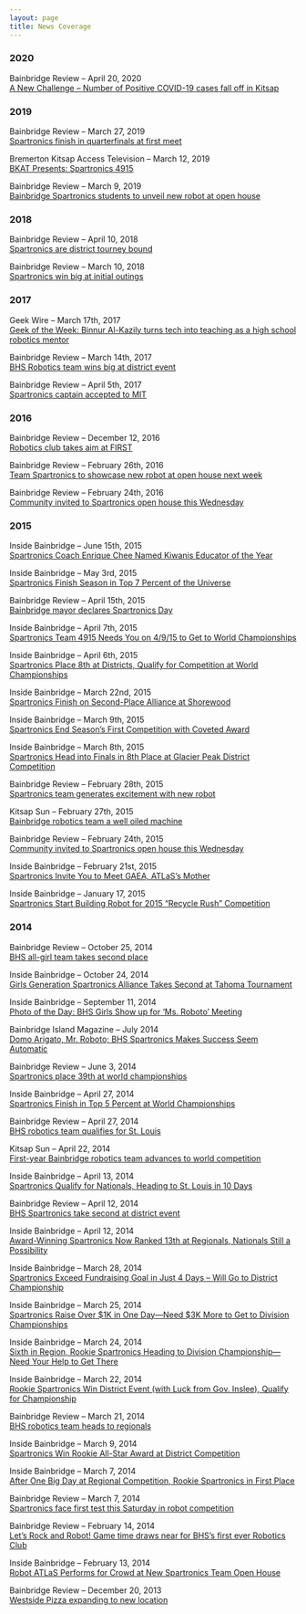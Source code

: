 ```yaml
---
layout: page
title: News Coverage
---
```


### 2020

Bainbridge Review – April 20, 2020 <br>
[A New Challenge – Number of Positive COVID-19 cases fall off in Kitsap](https://www.bainbridgereview.com/news/number-of-positive-covid-19-cases-fall-off-in-kitsap/)

### 2019

Bainbridge Review – March 27, 2019 <br>
[Spartronics finish in quarterfinals at first meet](https://www.bainbridgereview.com/news/spartronics-finish-in-quarterfinals-at-first-meet/)

Bremerton Kitsap Access Television – March 12, 2019 <br>
[BKAT Presents: Spartronics 4915](https://vimeo.com/323340672/e91230f737)

Bainbridge Review – March 9, 2019 <br>
[Bainbridge Spartronics students to unveil new robot at open house](https://www.bainbridgereview.com/news/bainbridge-spartronics-students-to-unveil-new-robot-at-open-house/)

### 2018

Bainbridge Review – April 10, 2018 <br>
[Spartronics are district tourney bound](https://www.bainbridgereview.com/news/spartronics-are-district-tourney-bound/)

Bainbridge Review – March 10, 2018 <br>
[Spartronics win big at initial outings](http://www.bainbridgereview.com/news/spartronics-win-big-at-initial-outings/)

### 2017

Geek Wire – March 17th, 2017 <br>
[Geek of the Week: Binnur Al-Kazily turns tech into teaching as a high school robotics mentor](https://www.geekwire.com/2017/binnur-al-kazily/)

Bainbridge Review – March 14th, 2017 <br>
[BHS Robotics team wins big at district event](https://www.bainbridgereview.com/news/bhs-robotics-team-wins-big-at-district-event/)

Bainbridge Review – April 5th, 2017 <br>
[Spartronics captain accepted to MIT](https://www.bainbridgereview.com/life/spartronics-captain-accepted-to-mit/)

### 2016

Bainbridge Review – December 12, 2016 <br>
[Robotics club takes aim at FIRST](https://www.bainbridgereview.com/news/robotics-club-take-aim-at-first/)

Bainbridge Review – February 26th, 2016 <br>
[Team Spartronics to showcase new robot at open house next week](https://www.bainbridgereview.com/news/team-spartronics-to-showcase-new-robot-at-open-house-next-week/)

Bainbridge Review – February 24th, 2016 <br>
[Community invited to Spartronics open house this Wednesday](https://www.bainbridgereview.com/news/community-invited-to-spartronics-open-house-this-wednesday/)

### 2015

Inside Bainbridge – June 15th, 2015 <br>
[Spartronics Coach Enrique Chee Named Kiwanis Educator of the Year](https://web.archive.org/web/20150618014906/http://www.insidebainbridge.com/2015/06/15/spartronics-coach-enrique-chee-named-kiwanis-educator-of-the-year/)

Inside Bainbridge – May 3rd, 2015 <br>
[Spartronics Finish Season in Top 7 Percent of the Universe](https://web.archive.org/web/20150616021804/http://www.insidebainbridge.com/2015/05/03/spartronics-finish-season-in-top-7-percent-of-the-universe/)

Bainbridge Review – April 15th, 2015 <br>
[Bainbridge mayor declares Spartronics Day](https://www.bainbridgereview.com/news/bainbridge-mayor-declares-spartronics-day/)

Inside Bainbridge – April 7th, 2015 <br>
[Spartronics Team 4915 Needs You on 4/9/15 to Get to World Championships](https://web.archive.org/web/20150523005449/http://www.insidebainbridge.com/2015/04/07/spartronics-team-4915-needs-you-on-4915-to-get-to-world-championships/)

Inside Bainbridge – April 6th, 2015 <br>
[Spartronics Place 8th at Districts, Qualify for Competition at World Championships](https://web.archive.org/web/20150522231626/http://www.insidebainbridge.com/2015/04/06/spartronics-place-8th-at-districts-qualify-for-competition-at-world-championships/)

Inside Bainbridge – March 22nd, 2015 <br>
[Spartronics Finish on Second-Place Alliance at Shorewood](https://web.archive.org/web/20150522044608/http://www.insidebainbridge.com/2015/03/22/spartonics-finish-on-second-place-alliance-at-shorewood/)

Inside Bainbridge – March 9th, 2015 <br>
[Spartronics End Season’s First Competition with Coveted Award](https://web.archive.org/web/20150316232414/http://www.insidebainbridge.com/2015/03/09/spartronics-end-seasons-first-competition-with-coveted-award/)

Inside Bainbridge – March 8th, 2015 <br>
[Spartronics Head into Finals in 8th Place at Glacier Peak District Competition](https://web.archive.org/web/20150315220624/http://www.insidebainbridge.com/2015/03/08/spartronics-head-into-finals-in-8th-place-at-glacier-peak-district-competition/)

Bainbridge Review – February 28th, 2015 <br>
[Spartronics team generates excitement with new robot](https://www.bainbridgereview.com/news/spartronics-team-generates-excitement-with-new-robot/)

Kitsap Sun – February 27th, 2015 <br>
[Bainbridge robotics team a well oiled machine](https://archive.kitsapsun.com/news/local/bainbridge-robotics-team-a-well-oiled-machine-ep-961051569-354886181.html)

Bainbridge Review – February 24th, 2015 <br>
[Community invited to Spartronics open house this Wednesday](https://www.bainbridgereview.com/news/community-invited-to-spartronics-open-house-this-wednesday/)

Inside Bainbridge – February 21st, 2015 <br>
[Spartronics Invite You to Meet GAEA, ATLaS’s Mother](https://web.archive.org/web/20150301195156/http://www.insidebainbridge.com/2015/02/21/spartronics-invite-you-to-meet-gaea-atlass-mother/)

Inside Bainbridge – January 17, 2015 <br>
[Spartronics Start Building Robot for 2015 “Recycle Rush” Competition](https://web.archive.org/web/20150531033459/http://www.insidebainbridge.com/2015/01/17/spartronics-start-building-robot-for-2015-recycle-rush-competition/)

### 2014

Bainbridge Review – October 25, 2014 <br>
[BHS all-girl team takes second place](https://www.bainbridgereview.com/news/bhs-all-girl-team-takes-second-place/)

Inside Bainbridge – October 24, 2014 <br>
[Girls Generation Spartronics Alliance Takes Second at Tahoma Tournament](https://web.archive.org/web/20141026224022/http://www.insidebainbridge.com/2014/10/24/girls-generation-spartronics-alliance-takes-second-at-tahoma-tournament/)

Inside Bainbridge – September 11, 2014 <br>
[Photo of the Day: BHS Girls Show up for ‘Ms. Roboto’ Meeting](https://web.archive.org/web/20141014133033/http://www.insidebainbridge.com/2014/09/11/photo-of-the-day-bhs-girls-show-up-for-ms-roboto-meeting/)

Bainbridge Island Magazine – July 2014 <br>
[Domo Arigato, Mr. Roboto; BHS Spartronics Makes Success Seem Automatic](https://www.mydigitalpublication.com/publication/?m=&l=1&i=224201&p=22)

Bainbridge Review – June 3, 2014 <br>
[Spartronics place 39th at world championships](https://www.bainbridgereview.com/news/spartronics-place-39th-at-world-championships/)

Inside Bainbridge – April 27, 2014 <br>
[Spartronics Finish in Top 5 Percent at World Championships](https://web.archive.org/web/20141021170050/http://www.insidebainbridge.com/2014/04/27/spartronics-finish-in-top-5-percent-at-world-championships/)

Bainbridge Review – April 27, 2014 <br>
[BHS robotics team qualifies for St. Louis](https://www.bainbridgereview.com/news/bhs-robotics-team-qualifies-for-st-louis/)

Kitsap Sun – April 22, 2014 <br>
[First-year Bainbridge robotics team advances to world competition](https://archive.kitsapsun.com/news/local/first-year-bainbridge-robotics-team-advances-to-world-competition-ep-453326420-355605091.html)

Inside Bainbridge – April 13, 2014 <br>
[Spartronics Qualify for Nationals, Heading to St. Louis in 10 Days](https://web.archive.org/web/20140830090909/http://www.insidebainbridge.com/2014/04/13/spartronics-qualify-for-nationals-heading-to-st-louis-in-10-days/)

Bainbridge Review – April 12, 2014 <br>
[BHS Spartronics take second at district event](https://www.bainbridgereview.com/news/bhs-spartronics-take-second-at-district-event/)

Inside Bainbridge – April 12, 2014 <br>
[Award-Winning Spartronics Now Ranked 13th at Regionals, Nationals Still a Possibility](https://web.archive.org/web/20140830093640/http://www.insidebainbridge.com/2014/04/12/award-winning-spartronics-now-ranked-13th-at-regionals-nationals-still-a-possibility/)

Inside Bainbridge – March 28, 2014 <br>
[Spartronics Exceed Fundraising Goal in Just 4 Days – Will Go to District Championship](https://web.archive.org/web/20140329015108/http://www.insidebainbridge.com/2014/03/28/spartronics-exceed-fundraising-goal-in-just-4-days-will-go-to-district-championship/)

Inside Bainbridge – March 25, 2014 <br>
[Spartronics Raise Over $1K in One Day—Need $3K More to Get to Division Championships](https://web.archive.org/web/20140326032958/http://www.insidebainbridge.com/2014/03/25/spartronics-raise-over-1k-in-one-day-need-3k-more-to-get-to-division-championships/)

Inside Bainbridge – March 24, 2014 <br>
[Sixth in Region, Rookie Spartronics Heading to Division Championship—Need Your Help to Get There](https://web.archive.org/web/20140325003830/http://www.insidebainbridge.com/2014/03/24/sixth-in-region-rookie-spartronics-heading-to-division-championship-need-your-help-to-get-there/)

Inside Bainbridge – March 22, 2014 <br>
[Rookie Spartronics Win District Event (with Luck from Gov. Inslee), Qualify for Championship](https://web.archive.org/web/20140323102712/http://www.insidebainbridge.com/2014/03/22/rookie-spartronics-win-district-event-with-luck-from-gov-inslee-qualify-for-championship/)

Bainbridge Review – March 21, 2014 <br>
[BHS robotics team heads to regionals](https://www.bainbridgereview.com/news/bhs-robotics-team-heads-to-regionals/)

Inside Bainbridge – March 9, 2014 <br>
[Spartronics Win Rookie All-Star Award at District Competition](https://web.archive.org/web/20140309214005/http://www.insidebainbridge.com/2014/03/09/spartronics-win-rookie-all-star-award-at-district-competition/)

Inside Bainbridge – March 7, 2014 <br>
[After One Big Day at Regional Competition, Rookie Spartronics in First Place](https://web.archive.org/web/20140308110318/http://www.insidebainbridge.com/2014/03/07/after-one-big-day-at-regional-competition-rookie-spartronics-in-first-place/)

Bainbridge Review – March 7, 2014 <br>
[Spartronics face first test this Saturday in robot competition](https://www.bainbridgereview.com/news/spartronics-face-first-test-this-saturday-in-robot-competition/)

Bainbridge Review – February 14, 2014 <br>
[Let’s Rock and Robot! Game time draws near for BHS’s first ever Robotics Club](https://www.bainbridgereview.com/news/lets-rock-and-robot-game-time-draws-near-for-bhss-first-ever-robotics-club/)

Inside Bainbridge – February 13, 2014 <br>
[Robot ATLaS Performs for Crowd at New Spartronics Team Open House](https://web.archive.org/web/20140213225119/http://www.insidebainbridge.com/2014/02/13/robot-atlas-performs-for-crowd-at-new-spartronics-team-open-house/)

Bainbridge Review – December 20, 2013 <br>
[Westside Pizza expanding to new location](https://www.bainbridgereview.com/news/westside-pizza-expanding-to-new-location/)
